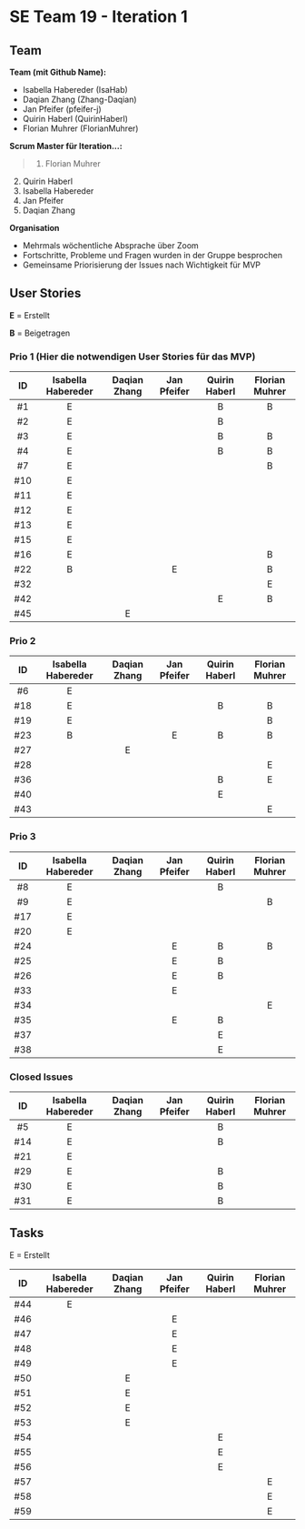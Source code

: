 # SE Team 19 - Iteration 1

## Team

**Team (mit Github Name):**
- Isabella Habereder (IsaHab)
- Daqian Zhang (Zhang-Daqian)
- Jan Pfeifer (pfeifer-j)
- Quirin Haberl (QuirinHaberl)
- Florian Muhrer (FlorianMuhrer)

**Scrum Master für Iteration...:**
> 1. Florian Muhrer
2. Quirin Haberl
3. Isabella Habereder
4. Jan Pfeifer
5. Daqian Zhang

**Organisation**
- Mehrmals wöchentliche Absprache über Zoom
- Fortschritte, Probleme und Fragen wurden in der Gruppe besprochen
- Gemeinsame Priorisierung der Issues nach Wichtigkeit für MVP

## User Stories

**E** = Erstellt

**B** = Beigetragen

### Prio 1 (Hier die notwendigen User Stories für das MVP)
| **ID** | Isabella Habereder | Daqian Zhang | Jan Pfeifer | Quirin Haberl | Florian Muhrer|
|:---:|:------------:|:------------:|:------------:|:------------:|:------------:|
| #1 |E|||B|B|
| #2 |E|||B||
| #3 |E|||B|B|
| #4 |E|||B|B|
| #7 |E||||B|
| #10 |E|||||
| #11 |E|||||
| #12 |E|||||
| #13 |E|||||
| #15 |E|||||
| #16 |E||||B|
| #22 |B||E||B|
| #32 |||||E|
| #42 ||||E|B|
| #45 ||E||||


### Prio 2
| ID | Isabella Habereder | Daqian Zhang | Jan Pfeifer | Quirin Haberl | Florian Muhrer|
|:---:|:------------:|:------------:|:------------:|:------------:|:------------:|
| #6 |E|||||
| #18 |E|||B|B|
| #19 |E||||B|
| #23 |B||E|B|B|
| #27 ||E||||
| #28 |||||E|
| #36 ||||B|E|
| #40 ||||E||
| #43 |||||E|

### Prio 3
| ID | Isabella Habereder | Daqian Zhang | Jan Pfeifer | Quirin Haberl | Florian Muhrer|
|:---:|:------------:|:------------:|:------------:|:------------:|:------------:|
| #8 |E|||B||
| #9 |E||||B|
| #17 |E|||||
| #20 |E|||||
| #24 |||E|B|B|
| #25 |||E|B||
| #26 |||E|B||
| #33 |||E|||
| #34 |||||E|
| #35 |||E|B||
| #37 ||||E||
| #38 ||||E||

### Closed Issues
| ID | Isabella Habereder | Daqian Zhang | Jan Pfeifer | Quirin Haberl | Florian Muhrer|
|:---:|:------------:|:------------:|:------------:|:------------:|:------------:|
| #5 |E|||B||
| #14 |E|||B||
| #21|E|||||
| #29 |E|||B||
| #30 |E|||B||
| #31 |E|||B||

## Tasks
E = Erstellt

| ID | Isabella Habereder | Daqian Zhang | Jan Pfeifer | Quirin Haberl | Florian Muhrer|
|:---:|:------------:|:------------:|:------------:|:------------:|:------------:|
| #44 |E|||||
| #46 |||E|||
| #47 |||E|||
| #48 |||E|||
| #49 |||E|||
| #50 ||E||||
| #51 ||E||||
| #52 ||E||||
| #53 ||E||||
| #54 ||||E||
| #55 ||||E||
| #56 ||||E||
| #57 |||||E|
| #58 |||||E|
| #59 |||||E|
